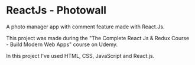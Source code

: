 # ReactJs - Photowall
A photo manager app with comment feature made with React.Js.

This project was made during the "The Complete React Js & Redux Course - Build Modern Web Apps" course on Udemy.

In this project I've used HTML, CSS, JavaScript and React.js.
